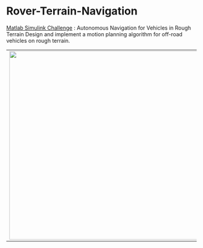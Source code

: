 # Rover-Terrain-Navigation 
[Matlab Simulink Challenge](https://github.com/mathworks/MATLAB-Simulink-Challenge-Project-Hub/tree/main/projects/Autonomous%20Navigation%20for%20Vehicles%20in%20Rough%20Terrain) : Autonomous Navigation for Vehicles in Rough Terrain Design and implement a motion planning algorithm for off-road vehicles on rough terrain.

<table>
<td><img src="https://gist.githubusercontent.com/robertogl/e0115dc303472a9cfd52bbbc8edb7665/raw/rover.jpg"  width=500 /></td>
<td><p><h1>Autonomous Navigation for Vehicles in Rough Terrain </h1></p>
<p> Design and implement a motion planning algorithm for off-road vehicles on rough terrain.</p>
</table>

